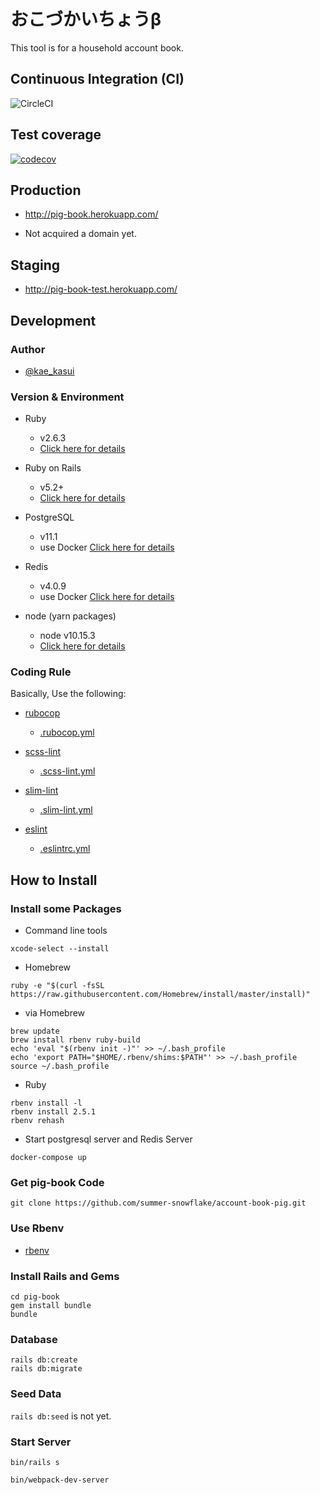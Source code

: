 おこづかいちょうβ
=======

This tool is for a household account book.

## Continuous Integration (CI)

![CircleCI](https://circleci.com/gh/summer-snowflake/pig-book/tree/master.svg?style=shield&circle-token=e90d1bd5a4b016ea384ddf835b97ac7429035b8d)

## Test coverage

[![codecov](https://codecov.io/gh/summer-snowflake/pig-book/branch/master/graph/badge.svg)](https://codecov.io/gh/summer-snowflake/pig-book)

## Production

- http://pig-book.herokuapp.com/

- Not acquired a domain yet.

## Staging

- http://pig-book-test.herokuapp.com/

## Development

### Author

- [@kae_kasui](https://twitter.com/kae_kasui)

### Version & Environment

- Ruby
  - v2.6.3
  - [Click here for details](https://github.com/summer-snowflake/pig-book/blob/master/Gemfile#L10)

- Ruby on Rails
  - v5.2+
  - [Click here for details](https://github.com/summer-snowflake/pig-book/blob/master/Gemfile#L22)

- PostgreSQL
  - v11.1
  - use Docker [Click here for details](https://github.com/summer-snowflake/pig-book/blob/master/docker/Dockerfile#L1)

- Redis
  - v4.0.9
  - use Docker [Click here for details](https://github.com/summer-snowflake/pig-book/blob/master/docker-compose.yml#L44)

- node (yarn packages)
  - node v10.15.3
  - [Click here for details](https://github.com/summer-snowflake/pig-book/blob/master/package.json)

### Coding Rule

Basically, Use the following:

- [rubocop](https://github.com/bbatsov/rubocop)
  - [.rubocop.yml](https://github.com/summer-snowflake/pig-book/blob/master/.rubocop.yml)

- [scss-lint](https://github.com/brigade/scss-lint)
  - [.scss-lint.yml](https://github.com/summer-snowflake/pig-book/blob/master/.scss-lint.yml)

- [slim-lint](https://github.com/sds/slim-lint)
  - [.slim-lint.yml](https://github.com/summer-snowflake/pig-book/blob/master/.slim-lint.yml)

- [eslint](https://github.com/eslint/eslint)
  - [.eslintrc.yml](https://github.com/summer-snowflake/pig-book/blob/master/.eslintrc.yml)

## How to Install

### Install some Packages

- Command line tools

```
xcode-select --install
```

- Homebrew

```
ruby -e "$(curl -fsSL https://raw.githubusercontent.com/Homebrew/install/master/install)"

```

- via Homebrew

```
brew update
brew install rbenv ruby-build
echo 'eval "$(rbenv init -)"' >> ~/.bash_profile
echo 'export PATH="$HOME/.rbenv/shims:$PATH"' >> ~/.bash_profile
source ~/.bash_profile
```

- Ruby

```
rbenv install -l
rbenv install 2.5.1
rbenv rehash
```

- Start postgresql server and Redis Server

```
docker-compose up
```

### Get pig-book Code

```
git clone https://github.com/summer-snowflake/account-book-pig.git
```

### Use Rbenv

- [rbenv](https://github.com/rbenv/rbenv)

### Install Rails and Gems

```
cd pig-book
gem install bundle
bundle
```

### Database

```
rails db:create
rails db:migrate
```

### Seed Data

`rails db:seed` is not yet.

### Start Server

```
bin/rails s
```

```
bin/webpack-dev-server
```
